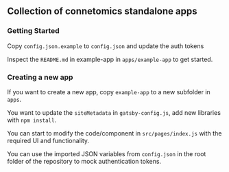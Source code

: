 ## Collection of connetomics standalone apps

### Getting Started

Copy `config.json.example` to `config.json` and update the auth tokens

Inspect the `README.md` in example-app in `apps/example-app` to get started.

### Creating a new app

If you want to create a new app, copy `example-app` to a new subfolder in `apps`.

You want to update the `siteMetadata` in `gatsby-config.js`, add new libraries with `npm install`.

You can start to modify the code/component in `src/pages/index.js` with the required UI and functionality.

You can use the imported JSON variables from `config.json` in the root folder of the repository to mock authentication tokens.
